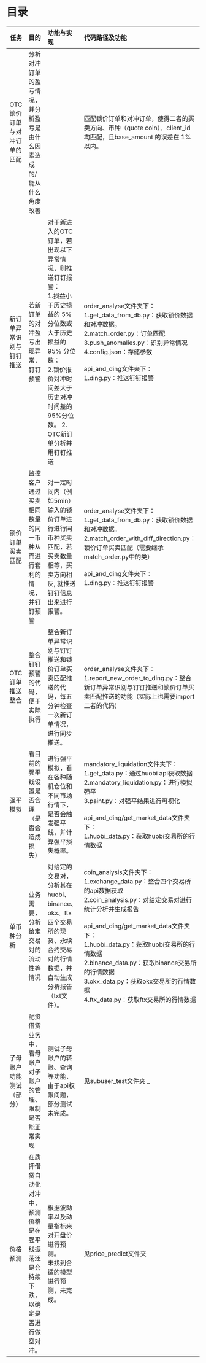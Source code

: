 # 目录
| 任务            | 目的                                          | 功能与实现                                                                                                                     | 代码路径及功能                                                                                                                                                                                                                                                                                         |
|----------------|:--------------------------------------------|:--------------------------------------------------------------------------------------------------------------------------|:------------------------------------------------------------------------------------------------------------------------------------------------------------------------------------------------------------------------------------------------------------------------------------------------|
| OTC锁价订单与对冲订单的匹配| 分析对冲订单的盈亏情况，并分析盈亏是由什么因素造成的/能从什么角度改善         |                                                                                                                           | 匹配锁价订单和对冲订单，使得二者的买卖方向、币种（quote coin）、client_id 均匹配，且base_amount 的误差在 1% 以内。                                               | order_analyse文件夹下<br/>1.get_data_from_db.py：从PostgreSQL中获取锁价数据和对冲数据。<br/>2.match_order.py：订单匹配<br/>3.analyse.py：对匹配上的订单进行对冲收益等维度的分析，并可视化                                                                                                                                                        |
| 新订单异常识别与钉钉推送 | 若新订单的对冲盈亏出现异常，钉钉预警                          | 对于新进入的OTC订单，若出现以下异常情况，则推送钉钉报警：<br/>1.损益小于历史损益的 5% 分位数或大于历史损益的 95% 分位数；<br/>2.锁价报价对冲时间差大于历史对冲时间差的95%分位数。 2. OTC新订单分析并用钉钉推送 | order_analyse文件夹下：<br/>1.get_data_from_db.py：获取锁价数据和对冲数据。 <br/>2.match_order.py：订单匹配 <br/>3.push_anomalies.py：识别异常情况 <br/>4.config.json：存储参数 <br/><br/>api_and_ding文件夹下：<br/>1.ding.py：推送钉钉报警                                                                                                   |
| 锁价订单买卖匹配    | 监控客户通过买卖相同数量的同一币种从而进行套利的情况，并钉钉预警            | 对一定时间内（例如5min）输入的锁价订单进行进行同币种买卖匹配，若买卖数量相等，买卖方向相反, 就推送钉钉信息出来进行报警。                                                           | order_analyse文件夹下：<br/>1.get_data_from_db.py：获取锁价数据和对冲数据。 <br/>2.match_order_with_diff_direction.py：锁价订单买卖匹配（需要继承match_order.py中的类） <br/><br/>api_and_ding文件夹下： <br/>1.ding.py：推送钉钉报警                                                                                                           |
| OTC订单推送整合      | 整合钉钉预警的代码，便于实际执行                            | 整合新订单异常识别与钉钉推送和锁价订单买卖匹配推送的代码，每五分钟检查一次新订单情况，进行同步推送。                                                                        | order_analyse文件夹下： <br/>1.report_new_order_to_ding.py：整合新订单异常识别与钉钉推送和锁价订单买卖匹配推送的功能（实际上也需要import二者的代码）                                                                                                                                                                                           |
| 强平模拟           | 看目前的强平线设置是否合理（是否会造成损失）                      | 进行强平模拟，看在各种随机仓位和不同市场行情下，是否会触发强平线，并计算强平损失概率。                                                                               | mandatory_liquidation文件夹下：<br/>1.get_data.py：通过huobi api获取数据 <br/>2.mandatory_liquidation.py：进行模拟强平 <br/>3.paint.py：对强平结果进行可视化 <br/><br/>api_and_ding/get_market_data文件夹下： <br/>1.huobi_data.py：获取huobi交易所的行情数据                                                                                 |
| 单币种分析          | 业务需要，分析给定交易对的流动性等情况                         | 对给定的交易对，分析其在huobi、binance、okx、ftx 四个交易所的现货、永续合约交易对的行情数据，并自动生成分析报告（txt文件）。                                                 | coin_analysis文件夹下：<br/>1.exchange_data.py：整合四个交易所的api数据获取 <br/>2.coin_analysis.py：对给定交易对进行统计分析并生成报告 <br/><br/>api_and_ding/get_market_data文件夹下： <br/>1.huobi_data.py：获取huobi交易所的行情数据 <br/>2.binance_data.py：获取binance交易所的行情数据 <br/>3.okx_data.py：获取okx交易所的行情数据 <br/>4.ftx_data.py：获取ftx交易所的行情数据 |
| 子母账户功能测试（部分）  | 配资借贷业务中，看母账户对子账户的管理、限制是否能正常实现               | 测试子母账户的转账、查询等功能，由于api权限问题，部分测试未完成。                                                                                        | 见subuser_test文件夹                                                                                                                                                                                                                                                               _ |
| 价格预测       | 在质押借贷自动化对冲中，预测价格是在强平线振荡还是会持续下跌，以确定是否进行做空对冲。 | 根据波动率以及动量指标来对开盘价进行预测。 </br>未找到合适的模型进行预测，未完成。                                                                              | 见price_predict文件夹                                                                                                                                                                                                                                                                |









